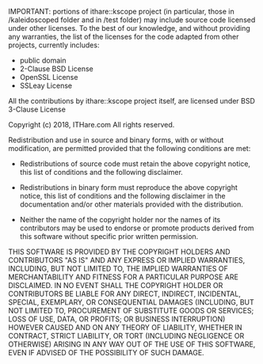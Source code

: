 IMPORTANT: portions of ithare::kscope project (in particular, those in 
/kaleidoscoped folder and in /test folder) may include source code licensed 
under other licenses. To the best of our knowledge, and without providing 
any warranties, the list of the licenses for the code adapted from other 
projects, currently includes:
* public domain
* 2-Clause BSD License
* OpenSSL License
* SSLeay License

All the contributions by ithare::kscope project itself, are licensed under 
BSD 3-Clause License

Copyright (c) 2018, ITHare.com
All rights reserved.

Redistribution and use in source and binary forms, with or without
modification, are permitted provided that the following conditions are met:

* Redistributions of source code must retain the above copyright notice, this
  list of conditions and the following disclaimer.

* Redistributions in binary form must reproduce the above copyright notice,
  this list of conditions and the following disclaimer in the documentation
  and/or other materials provided with the distribution.

* Neither the name of the copyright holder nor the names of its
  contributors may be used to endorse or promote products derived from
  this software without specific prior written permission.

THIS SOFTWARE IS PROVIDED BY THE COPYRIGHT HOLDERS AND CONTRIBUTORS "AS IS"
AND ANY EXPRESS OR IMPLIED WARRANTIES, INCLUDING, BUT NOT LIMITED TO, THE
IMPLIED WARRANTIES OF MERCHANTABILITY AND FITNESS FOR A PARTICULAR PURPOSE ARE
DISCLAIMED. IN NO EVENT SHALL THE COPYRIGHT HOLDER OR CONTRIBUTORS BE LIABLE
FOR ANY DIRECT, INDIRECT, INCIDENTAL, SPECIAL, EXEMPLARY, OR CONSEQUENTIAL
DAMAGES (INCLUDING, BUT NOT LIMITED TO, PROCUREMENT OF SUBSTITUTE GOODS OR
SERVICES; LOSS OF USE, DATA, OR PROFITS; OR BUSINESS INTERRUPTION) HOWEVER
CAUSED AND ON ANY THEORY OF LIABILITY, WHETHER IN CONTRACT, STRICT LIABILITY,
OR TORT (INCLUDING NEGLIGENCE OR OTHERWISE) ARISING IN ANY WAY OUT OF THE USE
OF THIS SOFTWARE, EVEN IF ADVISED OF THE POSSIBILITY OF SUCH DAMAGE.
